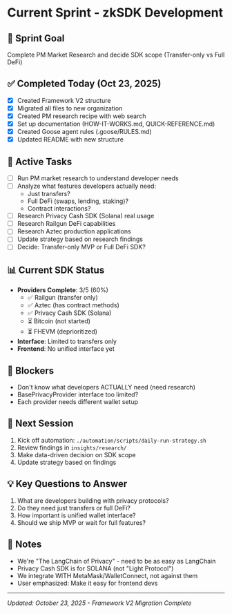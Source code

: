 # Current Sprint - zkSDK Development

## 🎯 Sprint Goal
Complete PM Market Research and decide SDK scope (Transfer-only vs Full DeFi)

## ✅ Completed Today (Oct 23, 2025)
- [x] Created Framework V2 structure
- [x] Migrated all files to new organization
- [x] Created PM research recipe with web search
- [x] Set up documentation (HOW-IT-WORKS.md, QUICK-REFERENCE.md)
- [x] Created Goose agent rules (.goose/RULES.md)
- [x] Updated README with new structure

## 🔄 Active Tasks
- [ ] Run PM market research to understand developer needs
- [ ] Analyze what features developers actually need:
  - Just transfers?
  - Full DeFi (swaps, lending, staking)?
  - Contract interactions?
- [ ] Research Privacy Cash SDK (Solana) real usage
- [ ] Research Railgun DeFi capabilities
- [ ] Research Aztec production applications
- [ ] Update strategy based on research findings
- [ ] Decide: Transfer-only MVP or Full DeFi SDK?

## 📊 Current SDK Status
- **Providers Complete**: 3/5 (60%)
  - ✅ Railgun (transfer only)
  - ✅ Aztec (has contract methods)
  - ✅ Privacy Cash SDK (Solana)
  - ⏳ Bitcoin (not started)
  - ⏳ FHEVM (deprioritized)
- **Interface**: Limited to transfers only
- **Frontend**: No unified interface yet

## 🚫 Blockers
- Don't know what developers ACTUALLY need (need research)
- BasePrivacyProvider interface too limited?
- Each provider needs different wallet setup

## 🎯 Next Session
1. Kick off automation: `./automation/scripts/daily-run-strategy.sh`
2. Review findings in `insights/research/`
3. Make data-driven decision on SDK scope
4. Update strategy based on findings

## 💡 Key Questions to Answer
1. What are developers building with privacy protocols?
2. Do they need just transfers or full DeFi?
3. How important is unified wallet interface?
4. Should we ship MVP or wait for full features?

## 📝 Notes
- We're "The LangChain of Privacy" - need to be as easy as LangChain
- Privacy Cash SDK is for SOLANA (not "Light Protocol")
- We integrate WITH MetaMask/WalletConnect, not against them
- User emphasized: Make it easy for frontend devs

---
*Updated: October 23, 2025 - Framework V2 Migration Complete*
